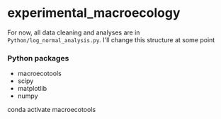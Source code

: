 # experimental_macroecology


For now, all data cleaning and analyses are in `Python/log_normal_analysis.py`. I'll change this structure at some point



### Python packages

- macroecotools
- scipy
- matplotlib
- numpy


conda activate macroecotools
